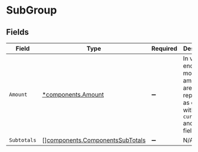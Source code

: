 # SubGroup


## Fields

| Field                                                                                             | Type                                                                                              | Required                                                                                          | Description                                                                                       |
| ------------------------------------------------------------------------------------------------- | ------------------------------------------------------------------------------------------------- | ------------------------------------------------------------------------------------------------- | ------------------------------------------------------------------------------------------------- |
| `Amount`                                                                                          | [*components.Amount](../../models/components/amount.md)                                           | :heavy_minus_sign:                                                                                | In v2 endpoints, monetary amounts are represented as objects with a `currency` and `value` field. |
| `Subtotals`                                                                                       | [][components.ComponentsSubTotals](../../models/components/componentssubtotals.md)                | :heavy_minus_sign:                                                                                | N/A                                                                                               |